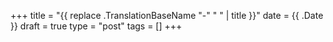 +++
title = "{{ replace .TranslationBaseName "-" " " | title }}"
date = {{ .Date }}
draft = true
type = "post"
tags = []
+++

